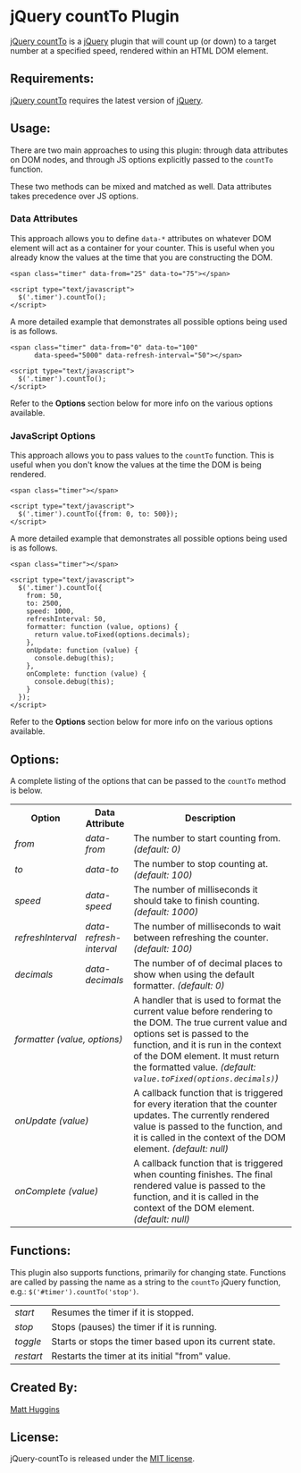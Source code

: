 jQuery countTo Plugin
=====================
[jQuery countTo](https://github.com/mhuggins/jquery-countTo) is a
[jQuery](http://jquery.com) plugin that will count up (or down) to a target
number at a specified speed, rendered within an HTML DOM element.

Requirements:
-------------
[jQuery countTo](https://github.com/mhuggins/jquery-countTo) requires the
latest version of [jQuery](http://jquery.com).

Usage:
------
There are two main approaches to using this plugin: through data attributes on
DOM nodes, and through JS options explicitly passed to the `countTo` function.

These two methods can be mixed and matched as well.  Data attributes takes
precedence over JS options.

### Data Attributes

This approach allows you to define `data-*` attributes on whatever DOM element
will act as a container for your counter.  This is useful when you already know
the values at the time that you are constructing the DOM.

    <span class="timer" data-from="25" data-to="75"></span>
    
    <script type="text/javascript">
      $('.timer').countTo();
    </script>

A more detailed example that demonstrates all possible options being used is as
follows.

    <span class="timer" data-from="0" data-to="100"
          data-speed="5000" data-refresh-interval="50"></span>
    
    <script type="text/javascript">
      $('.timer').countTo();
    </script>

Refer to the **Options** section below for more info on the various options
available.

### JavaScript Options

This approach allows you to pass values to the `countTo` function.  This is
useful when you don't know the values at the time the DOM is being rendered.

    <span class="timer"></span>
    
    <script type="text/javascript">
      $('.timer').countTo({from: 0, to: 500});
    </script>

A more detailed example that demonstrates all possible options being used is as
follows.

    <span class="timer"></span>
    
    <script type="text/javascript">
      $('.timer').countTo({
        from: 50,
        to: 2500,
        speed: 1000,
        refreshInterval: 50,
        formatter: function (value, options) {
          return value.toFixed(options.decimals);
        },
        onUpdate: function (value) {
          console.debug(this);
        },
        onComplete: function (value) {
          console.debug(this);
        }
      });
    </script>

Refer to the **Options** section below for more info on the various options
available.

Options:
--------
A complete listing of the options that can be passed to the `countTo` method is
below.

<table>
  <tr>
    <th>Option</th>
    <th>Data Attribute</th>
    <th>Description</th>
  </tr>
  <tr>
    <td><i>from</i></td>
    <td><i>data-from</i></td>
    <td>The number to start counting from. <i>(default: 0)</i></td>
  </tr>
  <tr>
    <td><i>to</i></td>
    <td><i>data-to</i></td>
    <td>The number to stop counting at. <i>(default: 100)</i></td>
  </tr>
  <tr>
    <td><i>speed</i></td>
    <td><i>data-speed</i></td>
    <td>The number of milliseconds it should take to finish counting.
        <i>(default: 1000)</i></td>
  </tr>
  <tr>
    <td><i>refreshInterval</i></td>
    <td><i>data-refresh-interval</i></td>
    <td>The number of milliseconds to wait between refreshing the counter.
        <i>(default: 100)</i></td>
  </tr>
    <tr>
    <td><i>decimals</i></td>
    <td><i>data-decimals</i></td>
    <td>The number of of decimal places to show when using the default
        formatter. <i>(default: 0)</i></td>
  </tr>
  <tr>
    <td colspan="2"><i>formatter (value, options)</i></td>
    <td>A handler that is used to format the current value before rendering to
        the DOM.  The true current value and options set is passed to the
        function, and it is run in the context of the DOM element.  It must
        return the formatted value. <i>(default:
        <code>value.toFixed(options.decimals)</code>)</i></td>
  </tr>
  <tr>
    <td colspan="2"><i>onUpdate (value)</i></td>
    <td>A callback function that is triggered for every iteration that the
        counter updates.  The currently rendered value is passed to the
        function, and it is called in the context of the DOM element.
        <i>(default: null)</i></td>
  </tr>
  <tr>
    <td colspan="2"><i>onComplete (value)</i></td>
    <td>A callback function that is triggered when counting finishes.  The
        final rendered value is passed to the function, and it is called in the
        context of the DOM element. <i>(default: null)</i></td>
  </tr>
</table>

Functions:
----------
This plugin also supports functions, primarily for changing state.  Functions are
called by passing the name as a string to the `countTo` jQuery function, e.g.:
`$('#timer').countTo('stop')`.

<table>
  <tr>
    <td><i>start</i></td>
    <td>Resumes the timer if it is stopped.</td>
  </tr>
  <tr>
    <td><i>stop</i></td>
    <td>Stops (pauses) the timer if it is running.</td>
  </tr>
  <tr>
    <td><i>toggle</i></td>
    <td>Starts or stops the timer based upon its current state.</td>
  </tr>
  <tr>
    <td><i>restart</i></td>
    <td>Restarts the timer at its initial "from" value.</td>
  </tr>
</table>

Created By:
-----------
[Matt Huggins](http://matthuggins.com)

License:
--------
jQuery-countTo is released under the
[MIT license](http://www.opensource.org/licenses/MIT).
